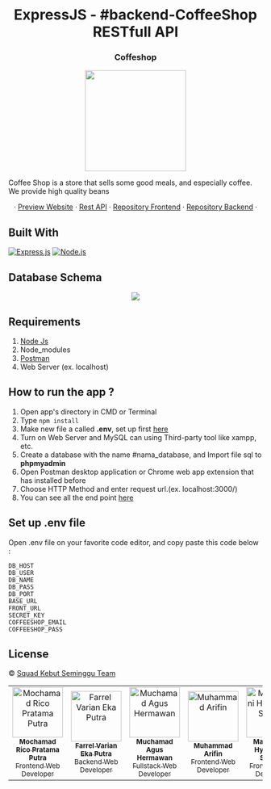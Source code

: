 <h1 align="center">ExpressJS - #backend-CoffeeShop RESTfull API</h1>

  <h3 align="center">Coffeshop</h3>
  <p align="center">
    <image align="center" width="200" src='https://github.com/muchamadagush/coffee-shop/blob/main/public/logoCoffeShop.svg' />
  </p>

Coffee Shop is a store that sells some good meals, and especially coffee. We provide high quality beans

<p align='center'>
   ·
<a href="https://coffeeshop-sks.muchamadagushermawan.online/">Preview Website</a>
   ·
<a href="https://coffee.muchamadagushermawan.online/">Rest API</a> 
   ·
<a href="https://github.com/farrelvarian/coffee-shop">Repository Frontend</a> 
   ·
<a href="https://github.com/farrelvarian/backend-CoffeeShop/">Repository Backend</a> 
   ·

## Built With

[![Express.js](https://img.shields.io/badge/Express.js-4.x-orange.svg?style=rounded-square)](https://expressjs.com/en/starter/installing.html)
[![Node.js](https://img.shields.io/badge/Node.js-v.12.13-green.svg?style=rounded-square)](https://nodejs.org/)

## Database Schema
<p align='center'>
  <span>
      <image src='./screenshot/db.PNG' />
    
## Requirements

1. <a href="https://nodejs.org/en/download/">Node Js</a>
2. Node_modules
3. <a href="https://www.getpostman.com/">Postman</a>
4. Web Server (ex. localhost)

## How to run the app ?

1. Open app's directory in CMD or Terminal
2. Type `npm install`
3. Make new file a called **.env**, set up first [here](#set-up-env-file)
4. Turn on Web Server and MySQL can using Third-party tool like xampp, etc.
5. Create a database with the name #nama_database, and Import file sql to **phpmyadmin**
6. Open Postman desktop application or Chrome web app extension that has installed before
7. Choose HTTP Method and enter request url.(ex. localhost:3000/)
8. You can see all the end point [here](https://documenter.getpostman.com/view/9852901/TzJoEfvL)

## Set up .env file

Open .env file on your favorite code editor, and copy paste this code below :

    DB_HOST
    DB_USER
    DB_NAME
    DB_PASS
    DB_PORT
    BASE_URL
    FRONT_URL
    SECRET_KEY
    COFFEESHOP_EMAIL
    COFFEESHOP_PASS
## License

© [Squad Kebut Seminggu Team](https://github.com/19damah23/coffee-shop/)
     

  <table>
    <tr>
    <td align="center">
        <a href="https://github.com/MochamadRicoPratamaPutra">
          <img width="100" src="https://avatars.githubusercontent.com/u/85671271?v=4" alt="Mochamad Rico Pratama Putra"><br/>
          <sub><b>Mochamad Rico Pratama Putra</b></sub> <br/>
          <sub>Frontend Web Developer</sub>
        </a>
      </td>
      <td align="center">
        <a href="https://github.com/farrelvarian">
          <img width="100" src="https://avatars.githubusercontent.com/u/42968960?v=4" alt="Farrel Varian Eka Putra"><br/>
          <sub><b>Farrel Varian Eka Putra</b></sub> <br/>
          <sub>Backend Web Developer</sub>
        </a>
      </td>
      <td align="center">
        <a href="https://github.com/19damah23">
          <img width="100" src="https://media-exp1.licdn.com/dms/image/C5603AQG98I3VT9Wc5g/profile-displayphoto-shrink_800_800/0/1630549889980?e=1637193600&v=beta&t=EL-sEsGitFv9TeZofjNhs7fVZa0RxLSwxhyqhF3Xt8A" alt="Muchamad Agus Hermawan"><br/>
          <sub><b>Muchamad Agus Hermawan</b></sub> <br/>
          <sub>Fullstack Web Developer</sub>
        </a>
      </td>
      <td align="center">
        <a href="https://github.com/emhaarifin">
          <img width="100" src="https://avatars.githubusercontent.com/u/85671350?v=4" alt="Muhammad Arifin"><br/>
          <sub><b>Muhammad Arifin</b></sub> <br/>
          <sub>Frontend Web Developer</sub>
        </a>
      </td>
      <td align="center">
        <a href="https://github.com/Nisanisa7">
          <img width="100" src="https://avatars.githubusercontent.com/u/43512824?v=4" alt="Mahuwarni Hyinkhalis Sukerti"><br/>
          <sub><b>Mahuwarni Hyinkhalis Sukerti</b></sub> <br/>
          <sub>Frontend Web Developer</sub>
        </a>
      </td>
    </tr>
  </table>
</center>
